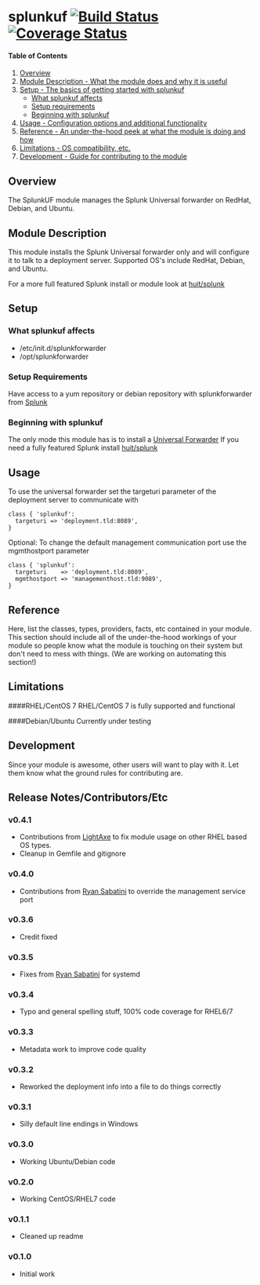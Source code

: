 # splunkuf [![Build Status](https://travis-ci.org/paulbadcock/puppet-splunkuf.svg)](https://travis-ci.org/paulbadcock/puppet-splunkuf) [![Coverage Status](https://coveralls.io/repos/paulbadcock/puppet-splunkuf/badge.svg)](https://coveralls.io/r/paulbadcock/puppet-splunkuf)

#### Table of Contents

1. [Overview](#overview)
2. [Module Description - What the module does and why it is useful](#module-description)
3. [Setup - The basics of getting started with splunkuf](#setup)
    * [What splunkuf affects](#what-splunkuf-affects)
    * [Setup requirements](#setup-requirements)
    * [Beginning with splunkuf](#beginning-with-splunkuf)
4. [Usage - Configuration options and additional functionality](#usage)
5. [Reference - An under-the-hood peek at what the module is doing and how](#reference)
5. [Limitations - OS compatibility, etc.](#limitations)
6. [Development - Guide for contributing to the module](#development)

## Overview

The SplunkUF module manages the Splunk Universal forwarder on RedHat, Debian, and Ubuntu.

## Module Description

This module installs the Splunk Universal forwarder only and will configure it to talk to a deployment server. Supported OS's include RedHat, Debian, and Ubuntu.

For a more full featured Splunk install or module look at [huit/splunk](https://forge.puppetlabs.com/huit/splunk)

## Setup

### What splunkuf affects

* /etc/init.d/splunkforwarder
* /opt/splunkforwarder

### Setup Requirements

Have access to a yum repository or debian repository with splunkforwarder from [Splunk](http://www.splunk.com/en_us/download/universal-forwarder.html)

### Beginning with splunkuf

The only mode this module has is to install a [Universal Forwarder](http://docs.splunk.com/Documentation/Splunk/6.2.3/Forwarding/Introducingtheuniversalforwarder) If you need a fully featured Splunk install [huit/splunk](https://forge.puppetlabs.com/huit/splunk)

## Usage

To use the universal forwarder set the targeturi parameter of the deployment server to communicate with

```Puppet
class { 'splunkuf':
  targeturi => 'deployment.tld:8089',
}
```

Optional: To change the default management communication port use the mgmthostport parameter

```Puppet
class { 'splunkuf':
  targeturi    => 'deployment.tld:8089',
  mgmthostport => 'managementhost.tld:9089',
}
```

## Reference

Here, list the classes, types, providers, facts, etc contained in your module.
This section should include all of the under-the-hood workings of your module so
people know what the module is touching on their system but don't need to mess
with things. (We are working on automating this section!)

## Limitations

####RHEL/CentOS 7
RHEL/CentOS 7 is fully supported and functional

####Debian/Ubuntu
Currently under testing

## Development

Since your module is awesome, other users will want to play with it. Let them
know what the ground rules for contributing are.

## Release Notes/Contributors/Etc 

### v0.4.1
* Contributions from [LightAxe](https://github.com/LightAxe) to fix module usage on other RHEL based OS types.
* Cleanup in Gemfile and gitignore

### v0.4.0
* Contributions from [Ryan Sabatini](https://github.com/scotchsterling) to override the management service port

### v0.3.6
* Credit fixed

### v0.3.5
* Fixes from [Ryan Sabatini](https://github.com/scotchsterling) for systemd

### v0.3.4
* Typo and general spelling stuff, 100% code coverage for RHEL6/7

### v0.3.3
* Metadata work to improve code quality

### v0.3.2
* Reworked the deployment info into a file to do things correctly

### v0.3.1
* Silly default line endings in Windows

### v0.3.0
* Working Ubuntu/Debian code

### v0.2.0
* Working CentOS/RHEL7 code

### v0.1.1
* Cleaned up readme

### v0.1.0
* Initial work
